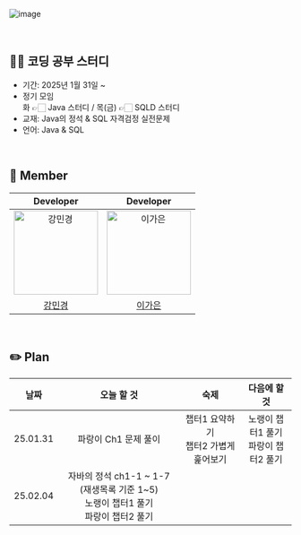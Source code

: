 ![image](https://github.com/user-attachments/assets/1a223134-b0be-4bf6-90fc-23357be6df12)

<br>

## ✍🏻 코딩 공부 스터디

- 기간: 2025년 1월 31일 ~
- 정기 모임<br>
  화 👉🏻 Java 스터디 / 목(금) 👉🏻 SQLD 스터디
- 교재: Java의 정석 & SQL 자격검정 실전문제
- 언어: Java & SQL

<br>

## 💜 Member

| Developer | Developer |
|:-------:|:-------:|
| <img src="https://avatars.githubusercontent.com/u/109705781?v=4" width="150px" alt="강민경"/> | <img src="https://github.com/user-attachments/assets/02f1abd2-8271-49d6-af93-1eb25f9b1ae9" width="150px" alt="이가은"/> |
| [강민경](https://github.com/mingyeong0210) | [이가은](https://github.com/Lee-gaeun) |

<br>

## ✏️ Plan
| 날짜 | 오늘 할 것 | 숙제 | 다음에 할 것 |
|:-------:|:-------:|:-------:|:-------:|
| 25.01.31 | 파랑이 Ch1 문제 풀이 | 챕터1 요약하기<br>챕터2 가볍게 훑어보기 | 노랭이 챕터1 풀기<br>파랑이 챕터2 풀기 |
| 25.02.04 | 자바의 정석 ch1-1 ~ 1-7 (재생목록 기준 1~5)<br>노랭이 챕터1 풀기<br>파랑이 챕터2 풀기 | | |
